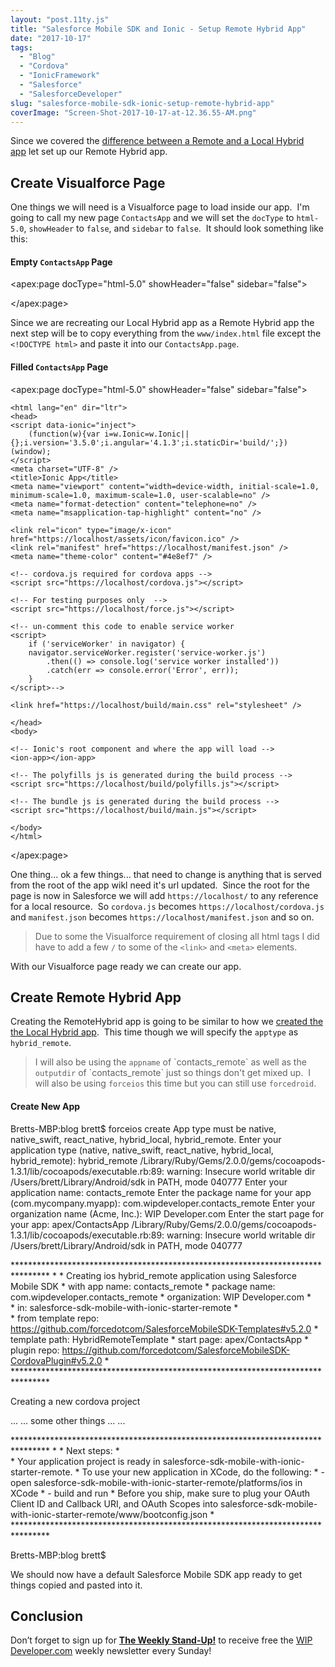 ```yaml
---
layout: "post.11ty.js"
title: "Salesforce Mobile SDK and Ionic - Setup Remote Hybrid App"
date: "2017-10-17"
tags: 
  - "Blog"
  - "Cordova"
  - "IonicFramework"
  - "Salesforce"
  - "SalesforceDeveloper"
slug: "salesforce-mobile-sdk-ionic-setup-remote-hybrid-app"
coverImage: "Screen-Shot-2017-10-17-at-12.36.55-AM.png"
---
```


Since we covered the [difference between a Remote and a Local Hybrid app](https://wipdeveloper.wpcomstaging.com/2017/10/09/salesforce-mobile-sdk-ionic-local-vs-remote/) let set up our Remote Hybrid app.

## Create Visualforce Page

One things we will need is a Visualforce page to load inside our app.  I'm going to call my new page `ContactsApp` and we will set the `docType` to `html-5.0`, `showHeader` to `false`, and `sidebar` to `false`.  It should look something like this:

#### Empty `ContactsApp` Page

<apex:page docType="html-5.0" showHeader="false" sidebar="false">

</apex:page>

Since we are recreating our Local Hybrid app as a Remote Hybrid app the next step will be to copy everything from the `www/index.html` file except the `<!DOCTYPE html>` and paste it into our `ContactsApp.page`.

#### Filled `ContactsApp` Page

<apex:page docType="html-5.0" showHeader="false" sidebar="false">

    <html lang="en" dir="ltr">
    <head>
    <script data-ionic="inject">
        (function(w){var i=w.Ionic=w.Ionic||{};i.version='3.5.0';i.angular='4.1.3';i.staticDir='build/';})(window);
    </script>
    <meta charset="UTF-8" />
    <title>Ionic App</title>
    <meta name="viewport" content="width=device-width, initial-scale=1.0, minimum-scale=1.0, maximum-scale=1.0, user-scalable=no" />
    <meta name="format-detection" content="telephone=no" />
    <meta name="msapplication-tap-highlight" content="no" />

    <link rel="icon" type="image/x-icon" href="https://localhost/assets/icon/favicon.ico" />
    <link rel="manifest" href="https://localhost/manifest.json" />
    <meta name="theme-color" content="#4e8ef7" />
    
    <!-- cordova.js required for cordova apps -->
    <script src="https://localhost/cordova.js"></script>

    <!-- For testing purposes only  -->
    <script src="https://localhost/force.js"></script>

    <!-- un-comment this code to enable service worker
    <script>
        if ('serviceWorker' in navigator) {
        navigator.serviceWorker.register('service-worker.js')
            .then(() => console.log('service worker installed'))
            .catch(err => console.error('Error', err));
        }
    </script>-->

    <link href="https://localhost/build/main.css" rel="stylesheet" />

    </head>
    <body>

    <!-- Ionic's root component and where the app will load -->
    <ion-app></ion-app>

    <!-- The polyfills js is generated during the build process -->
    <script src="https://localhost/build/polyfills.js"></script>

    <!-- The bundle js is generated during the build process -->
    <script src="https://localhost/build/main.js"></script>

    </body>
    </html>

</apex:page>

One thing... ok a few things... that need to change is anything that is served from the root of the app wikl need it's url updated.  Since the root for the page is now in Salesforce we will add `https://localhost/` to any reference for a local resource.  So `cordova.js` becomes `https://localhost/cordova.js` and `manifest.json` becomes `https://localhost/manifest.json` and so on.

> Due to some the Visualforce requirement of closing all html tags I did have to add a few `/` to some of the `<link>` and `<meta>` elements.

With our Visualforce page ready we can create our app.

## Create Remote Hybrid App

Creating the RemoteHybrid app is going to be similar to how we [created the the Local Hybrid app](https://wipdeveloper.wpcomstaging.com/2017/06/27/saleforce-mobile-sdk-ionic-setup-mobile-sdk/).  This time though we will specify the `apptype` as `hybrid_remote`.

> I will also be using the `appname` of \`contacts\_remote\` as well as the `outputdir` of \`contacts\_remote\` just so things don't get mixed up.  I will also be using `forceios` this time but you can still use `forcedroid`.

#### Create New App

Bretts-MBP:blog brett$ forceios create
App type must be native, native\_swift, react\_native, hybrid\_local, hybrid\_remote.
Enter your application type (native, native\_swift, react\_native, hybrid\_local, hybrid\_remote): hybrid\_remote
/Library/Ruby/Gems/2.0.0/gems/cocoapods-1.3.1/lib/cocoapods/executable.rb:89: warning: Insecure world writable dir /Users/brett/Library/Android/sdk in PATH, mode 040777
Enter your application name: contacts\_remote
Enter the package name for your app (com.mycompany.myapp): com.wipdeveloper.contacts\_remote
Enter your organization name (Acme, Inc.): WIP Developer.com
Enter the start page for your app: apex/ContactsApp
/Library/Ruby/Gems/2.0.0/gems/cocoapods-1.3.1/lib/cocoapods/executable.rb:89: warning: Insecure world writable dir /Users/brett/Library/Android/sdk in PATH, mode 040777

\*\*\*\*\*\*\*\*\*\*\*\*\*\*\*\*\*\*\*\*\*\*\*\*\*\*\*\*\*\*\*\*\*\*\*\*\*\*\*\*\*\*\*\*\*\*\*\*\*\*\*\*\*\*\*\*\*\*\*\*\*\*\*\*\*\*\*\*\*\*\*\*\*\*\*\*\*\*\*\*
\*
\*   Creating ios hybrid\_remote application using Salesforce Mobile SDK
\*     with app name:        contacts\_remote
\*          package name:    com.wipdeveloper.contacts\_remote
\*          organization:    WIP Developer.com
\*   
\*     in:                   salesforce-sdk-mobile-with-ionic-starter-remote
\*   
\*     from template repo:   https://github.com/forcedotcom/SalesforceMobileSDK-Templates#v5.2.0
\*          template path:   HybridRemoteTemplate
\*          start page:      apex/ContactsApp
\*          plugin repo:     https://github.com/forcedotcom/SalesforceMobileSDK-CordovaPlugin#v5.2.0
\*
\*\*\*\*\*\*\*\*\*\*\*\*\*\*\*\*\*\*\*\*\*\*\*\*\*\*\*\*\*\*\*\*\*\*\*\*\*\*\*\*\*\*\*\*\*\*\*\*\*\*\*\*\*\*\*\*\*\*\*\*\*\*\*\*\*\*\*\*\*\*\*\*\*\*\*\*\*\*\*\*

Creating a new cordova project

...
...
some other things
...
...

\*\*\*\*\*\*\*\*\*\*\*\*\*\*\*\*\*\*\*\*\*\*\*\*\*\*\*\*\*\*\*\*\*\*\*\*\*\*\*\*\*\*\*\*\*\*\*\*\*\*\*\*\*\*\*\*\*\*\*\*\*\*\*\*\*\*\*\*\*\*\*\*\*\*\*\*\*\*\*\*
\*
\*   Next steps:
\*   
\*   Your application project is ready in salesforce-sdk-mobile-with-ionic-starter-remote.
\*   To use your new application in XCode, do the following:
\*      - open salesforce-sdk-mobile-with-ionic-starter-remote/platforms/ios in XCode
\*      - build and run
\*   Before you ship, make sure to plug your OAuth Client ID and Callback URI, and OAuth Scopes into salesforce-sdk-mobile-with-ionic-starter-remote/www/bootconfig.json
\*
\*\*\*\*\*\*\*\*\*\*\*\*\*\*\*\*\*\*\*\*\*\*\*\*\*\*\*\*\*\*\*\*\*\*\*\*\*\*\*\*\*\*\*\*\*\*\*\*\*\*\*\*\*\*\*\*\*\*\*\*\*\*\*\*\*\*\*\*\*\*\*\*\*\*\*\*\*\*\*\*

Bretts-MBP:blog brett$ 

We should now have a default Salesforce Mobile SDK app ready to get things copied and pasted into it.

## Conclusion

Don’t forget to sign up for [**The Weekly Stand-Up!**](https://wipdeveloper.wpcomstaging.com/newsletter/) to receive free the [WIP Developer.com](https://wipdeveloper.wpcomstaging.com/) weekly newsletter every Sunday!
